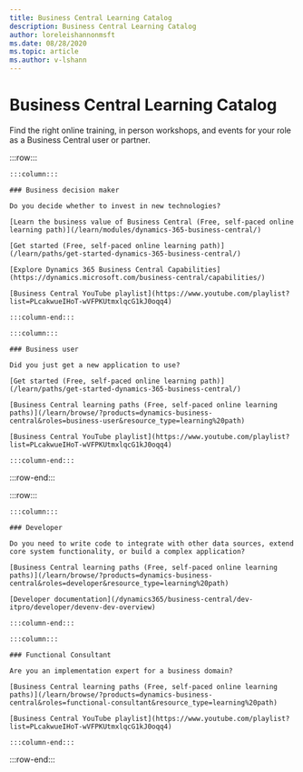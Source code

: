```yaml
---
title: Business Central Learning Catalog
description: Business Central Learning Catalog
author: loreleishannonmsft
ms.date: 08/28/2020
ms.topic: article
ms.author: v-lshann
---
```


# Business Central Learning Catalog

Find the right online training, in person workshops, and events for your role as a Business Central user or partner.

:::row:::

    :::column:::

    ### Business decision maker

    Do you decide whether to invest in new technologies? 

    [Learn the business value of Business Central (Free, self-paced online learning path)](/learn/modules/dynamics-365-business-central/)

    [Get started (Free, self-paced online learning path)](/learn/paths/get-started-dynamics-365-business-central/)

    [Explore Dynamics 365 Business Central Capabilities](https://dynamics.microsoft.com/business-central/capabilities/)

    [Business Central YouTube playlist](https://www.youtube.com/playlist?list=PLcakwueIHoT-wVFPKUtmxlqcG1kJ0oqq4)

    :::column-end:::

    :::column:::

    ### Business user

    Did you just get a new application to use? 

    [Get started (Free, self-paced online learning path)](/learn/paths/get-started-dynamics-365-business-central/)

    [Business Central learning paths (Free, self-paced online learning paths)](/learn/browse/?products=dynamics-business-central&roles=business-user&resource_type=learning%20path)

    [Business Central YouTube playlist](https://www.youtube.com/playlist?list=PLcakwueIHoT-wVFPKUtmxlqcG1kJ0oqq4)

    :::column-end:::

:::row-end:::

:::row:::

    :::column:::

    ### Developer

    Do you need to write code to integrate with other data sources, extend core system functionality, or build a complex application?

    [Business Central learning paths (Free, self-paced online learning paths)](/learn/browse/?products=dynamics-business-central&roles=developer&resource_type=learning%20path)

    [Developer documentation](/dynamics365/business-central/dev-itpro/developer/devenv-dev-overview)

    :::column-end:::

    :::column:::

    ### Functional Consultant
    
    Are you an implementation expert for a business domain? 

    [Business Central learning paths (Free, self-paced online learning paths)](/learn/browse/?products=dynamics-business-central&roles=functional-consultant&resource_type=learning%20path)

    [Business Central YouTube playlist](https://www.youtube.com/playlist?list=PLcakwueIHoT-wVFPKUtmxlqcG1kJ0oqq4)

    :::column-end:::

:::row-end:::
